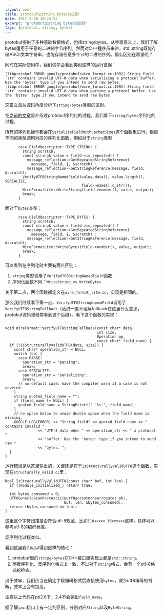 ```yaml
---
layout: post
title: protobuf之string bytes的区别
date: 2017-3-20 16:24:34
excerpt: "protobuf之string bytes的区别"
tags: [protobuf, string, bytes]
---
```


protobuf提供了多种基础数据格式，包括string/bytes。从字面意义上，我们了解bytes适用于任意的二进制字节序列。然而对C++程序员来讲，std::string既能存储ASCII文本字符串，也能存储任意多个`\0`的二进制序列。那么区别在哪里呢？

同时在实际使用中，我们偶尔会看到类似这样的运行错误：

```
[libprotobuf ERROR google/protobuf/wire_format.cc:1091] String field 'str' contains invalid UTF-8 data when serializing a protocol buffer. Use the 'bytes' type if you intend to send raw bytes. 
[libprotobuf ERROR google/protobuf/wire_format.cc:1091] String field 'str' contains invalid UTF-8 data when parsing a protocol buffer. Use the 'bytes' type if you intend to send raw bytes. 
```

这篇文章从源码角度分析下`string/bytes`类型的区别。

<!--more-->

在[之前的文章](http://izualzhy.cn/protobuf-encoding)里介绍过protobuf序列化的过程，我们看下`string/bytes`序列化的过程。

所有的序列化操作都会在`SerializeFieldWithCachedSizes`这个函数里进行。根据不同的类型调用对应的序列化函数，例如对于`string`类型

```
      case FieldDescriptor::TYPE_STRING: {
        string scratch;
        const string& value = field->is_repeated() ?
          message_reflection->GetRepeatedStringReference(
            message, field, j, &scratch) :
          message_reflection->GetStringReference(message, field, &scratch);
        VerifyUTF8StringNamedField(value.data(), value.length(), SERIALIZE,
                                   field->name().c_str());
        WireFormatLite::WriteString(field->number(), value, output);
        break;
      }
```

而对于`bytes`类型：

```
      case FieldDescriptor::TYPE_BYTES: {
        string scratch;
        const string& value = field->is_repeated() ?
          message_reflection->GetRepeatedStringReference(
            message, field, j, &scratch) :
          message_reflection->GetStringReference(message, field, &scratch);
        WireFormatLite::WriteBytes(field->number(), value, output);
        break;
      }
```

可以看到在序列化时主要有两点区别：

1. `string`类型调用了`VerifyUTF8StringNamedField`函数  
2. 序列化函数不同：`WriteString vs WriteBytes`

关于第二点，两个函数都定义在`wire_format_lite.cc`，实现是相同的。

那么我们继续看下第一点，`VerifyUTF8StringNamedField`调用了`VerifyUTF8StringFallback`（话说一直不理解fallback在这里什么意思，protobuf源码里经常看到这个后缀）。看下这个函数的实现：

```

void WireFormat::VerifyUTF8StringFallback(const char* data,
                                          int size,
                                          Operation op,
                                          const char* field_name) {
  if (!IsStructurallyValidUTF8(data, size)) {
    const char* operation_str = NULL;
    switch (op) {
      case PARSE:
        operation_str = "parsing";
        break;
      case SERIALIZE: 
        operation_str = "serializing";
        break;
      // no default case: have the compiler warn if a case is not covered.
    }
    string quoted_field_name = "";
    if (field_name != NULL) {
      quoted_field_name = StringPrintf(" '%s'", field_name);
    }
    // no space below to avoid double space when the field name is missing.
    GOOGLE_LOG(ERROR) << "String field" << quoted_field_name << " contains invalid "
               << "UTF-8 data when " << operation_str << " a protocol "
               << "buffer. Use the 'bytes' type if you intend to send raw "
               << "bytes. ";
  }
}
```

运行错误是从这里输出的，关键还是在于`IsStructurallyValidUTF8`这个函数，实现在`structurally_valid.cc`里：

```
bool IsStructurallyValidUTF8(const char* buf, int len) {
  if (!module_initialized_) return true;
  
  int bytes_consumed = 0;
  UTF8GenericScanFastAscii(&utf8acceptnonsurrogates_obj,
                           buf, len, &bytes_consumed);
  return (bytes_consumed == len);
}
```

这里逐个字符扫描是否符合utf-8规范，比如`110xxxxx 10xxxxxx`这样，具体可以参考utf-8的编码标准。

反序列化过程类似。

看到这里我们可以得到这样的结论：

1. protobuf里的`string/bytes`在C++接口里实现上都是`std::string`。  
2. 两者序列化、反序列化格式上一致，不过对于`string`格式，会有一个utf-8格式的检查。

出于效率，我们应当在确定字段编码格式后直接使用`bytes`，减少utf8编码的判断，效率上会有提高。

注意以上代码在pb2.6下，2.4不会输出`field_name`。

据了解`java`接口上有一定的区别，分别对应`String`以及`ByteString`。
